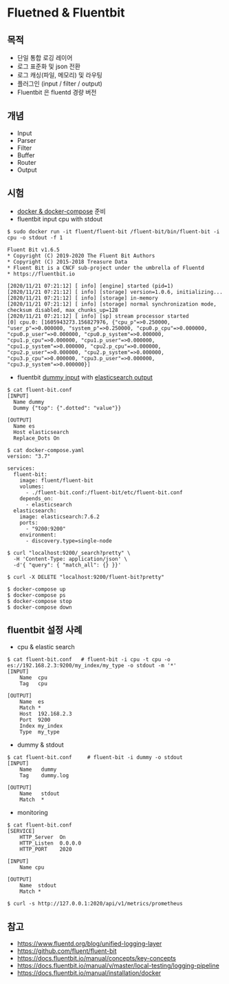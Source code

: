 # Fluetned & Fluentbit

## 목적
- 단일 통합 로깅 레이어
- 로그 표준화 및 json 전환
- 로그 캐싱(파일, 메모리) 및 라우팅
- 플러그인 (input / filter / output)
- Fluentbit 은 fluentd 경량 버전

## 개념
- Input
- Parser
- Filter
- Buffer
- Router
- Output

## 시험
- [docker & docker-compose](docker-compose.md) 준비
- fluentbit input cpu with stdout
```
$ sudo docker run -it fluent/fluent-bit /fluent-bit/bin/fluent-bit -i cpu -o stdout -f 1

Fluent Bit v1.6.5
* Copyright (C) 2019-2020 The Fluent Bit Authors
* Copyright (C) 2015-2018 Treasure Data
* Fluent Bit is a CNCF sub-project under the umbrella of Fluentd
* https://fluentbit.io

[2020/11/21 07:21:12] [ info] [engine] started (pid=1)
[2020/11/21 07:21:12] [ info] [storage] version=1.0.6, initializing...
[2020/11/21 07:21:12] [ info] [storage] in-memory
[2020/11/21 07:21:12] [ info] [storage] normal synchronization mode, checksum disabled, max_chunks_up=128
[2020/11/21 07:21:12] [ info] [sp] stream processor started
[0] cpu.0: [1605943273.156827976, {"cpu_p"=>0.250000, "user_p"=>0.000000, "system_p"=>0.250000, "cpu0.p_cpu"=>0.000000, "cpu0.p_user"=>0.000000, "cpu0.p_system"=>0.000000, "cpu1.p_cpu"=>0.000000, "cpu1.p_user"=>0.000000, "cpu1.p_system"=>0.000000, "cpu2.p_cpu"=>0.000000, "cpu2.p_user"=>0.000000, "cpu2.p_system"=>0.000000, "cpu3.p_cpu"=>0.000000, "cpu3.p_user"=>0.000000, "cpu3.p_system"=>0.000000}]
```
- fluentbit [dummy input](https://docs.fluentbit.io/manual/pipeline/inputs/dummy) with [elasticsearch output](https://fluentbit.io/documentation/0.14/output/elasticsearch.html)
```
$ cat fluent-bit.conf 
[INPUT]
  Name dummy
  Dummy {"top": {".dotted": "value"}}

[OUTPUT]
  Name es
  Host elasticsearch
  Replace_Dots On

$ cat docker-compose.yaml 
version: "3.7"

services:
  fluent-bit:
    image: fluent/fluent-bit
    volumes:
      - ./fluent-bit.conf:/fluent-bit/etc/fluent-bit.conf
    depends_on:
      - elasticsearch
  elasticsearch:
    image: elasticsearch:7.6.2
    ports:
      - "9200:9200"
    environment:
      - discovery.type=single-node

$ curl "localhost:9200/_search?pretty" \
  -H 'Content-Type: application/json' \
  -d'{ "query": { "match_all": {} }}'
  
$ curl -X DELETE "localhost:9200/fluent-bit?pretty"

$ docker-compose up
$ docker-compose ps
$ docker-compose stop
$ docker-compose down
```

## fluentbit 설정 사례
- cpu & elastic search
```
$ cat fluent-bit.conf   # fluent-bit -i cpu -t cpu -o es://192.168.2.3:9200/my_index/my_type -o stdout -m '*'
[INPUT]
    Name  cpu
    Tag   cpu

[OUTPUT]
    Name  es
    Match *
    Host  192.168.2.3
    Port  9200
    Index my_index
    Type  my_type
```
- dummy & stdout
```
$ cat fluent-bit.conf     # fluent-bit -i dummy -o stdout
[INPUT]
    Name   dummy
    Tag    dummy.log

[OUTPUT]
    Name   stdout
    Match  *    
```
- monitoring
```
$ cat fluent-bit.conf 
[SERVICE]
    HTTP_Server  On
    HTTP_Listen  0.0.0.0
    HTTP_PORT    2020

[INPUT]
    Name cpu

[OUTPUT]
    Name  stdout
    Match *
    
$ curl -s http://127.0.0.1:2020/api/v1/metrics/prometheus    
```

## 참고
- https://www.fluentd.org/blog/unified-logging-layer
- https://github.com/fluent/fluent-bit
- https://docs.fluentbit.io/manual/concepts/key-concepts
- https://docs.fluentbit.io/manual/v/master/local-testing/logging-pipeline
- https://docs.fluentbit.io/manual/installation/docker
